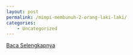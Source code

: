 ```yaml
---
layout: post
permalink: /mimpi-membunuh-2-orang-laki-laki/
categories:
    - Uncategorized
---
```


[Baca Selengkapnya](/08)